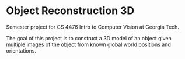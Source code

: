 # Object Reconstruction 3D
Semester project for CS 4476 Intro to Computer Vision at Georgia Tech.

The goal of this project is to construct a 3D model of an object given multiple images of the object from known global world positions and orientations.